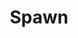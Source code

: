 ---
title: Spawn
issue: 1A
issue_nr: 1
full_title: "Questions, Part 1"
subtitle: ""
story_arc: Questions
crossover: ""
variant: A
publisher: Image Comics
creators: 
  - Todd McFarlane
release_date: May 1992
release_year: 1992
genre:
  - Action
  - Adventure
  - Crime
  - Fantasy
  - Horror
  - Science Fiction
  - Super-Heroes
  - Thriller
format: Comic
pages: 32
signed_by: Todd McFarlane
price: 1.95
---